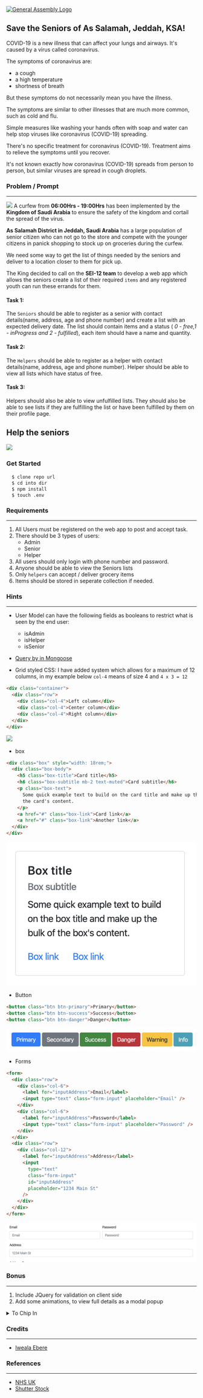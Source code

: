 [![General Assembly Logo](https://camo.githubusercontent.com/1a91b05b8f4d44b5bbfb83abac2b0996d8e26c92/687474703a2f2f692e696d6775722e636f6d2f6b6538555354712e706e67)](https://generalassemb.ly/education/web-development-immersive)


## Save the Seniors of As Salamah, Jeddah, KSA!

COVID-19 is a new illness that can affect your lungs and airways. It's caused by a virus called coronavirus.

The symptoms of coronavirus are:

- a cough
- a high temperature
- shortness of breath

But these symptoms do not necessarily mean you have the illness.

The symptoms are similar to other illnesses that are much more common, such as cold and flu.

Simple measures like washing your hands often with soap and water can help stop viruses like coronavirus (COVID-19) spreading.

There's no specific treatment for coronavirus (COVID-19). Treatment aims to relieve the symptoms until you recover.

It's not known exactly how coronavirus (COVID-19) spreads from person to person, but similar viruses are spread in cough droplets.

### Problem / Prompt

---

![](https://s30876.pcdn.co/wp-content/uploads/Saudi-Arabia-1170x630.jpg)
A curfew from <strong>06:00Hrs - 19:00Hrs</strong> has been implemented by the <strong>Kingdom of Saudi Arabia</strong> to ensure the safety of the kingdom and cortail the spread of the virus.

<strong>As Salamah District in Jeddah, Saudi Arabia</strong> has a large population of senior citizen who can not go to the store and compete with the younger citizens in panick shopping to stock up on groceries during the curfew.

We need some way to get the list of things needed by the seniors and deliver to a location closer to them for pick up.

The King decided to call on the <strong>SEI-12 team</strong> to develop a web app which allows the seniors create a list of their required `items` and any registered youth can run these errands for them.

#### Task 1:

The `Seniors` should be able to register as a senior with contact details(name, address, age and phone number) and create a list with an expected delivery date. The list should contain items and a status ( _0 - free,1 - inProgress and 2 - fulfilled_), each item should have a name and quantity.

#### Task 2:

The `Helpers` should be able to register as a helper with contact details(name, address, age and phone number). Helper should be able to view all lists which have status of free.

#### Task 3:

Helpers should also be able to view unfulfilled lists. They should also be able to see lists if they are fulfilling the list or have been fulfilled by them on their profile page.

## Help the seniors

![](https://image.shutterstock.com/image-photo/dubai-united-arab-emirates-circa-260nw-396264253.jpg)

### Get Started

```terminal
  $ clone repo url
  $ cd into dir
  $ npm install
  $ touch .env
```

### Requirements

---

1.  All Users must be registered on the web app to post and accept task.
1.  There should be 3 types of users:
    - Admin
    - Senior
    - Helper
1.  All users should only login with phone number and password.
1.  Anyone should be able to view the Seniors lists
1.  Only `helpers` can accept / deliver grocery items
1.  Items should be stored in seperate collection if needed.

### Hints

---

- User Model can have the following fields as booleans to restrict what is seen by the end user:
  - isAdmin
  - isHelper
  - isSenior
- [Query by in Mongoose](https://mongoosejs.com/docs/api.html#model_Model.find)

- Grid styled CSS:
  I have added system which allows for a maximum of 12 columns, in my example below `col-4` means of size 4 and `4 x 3 = 12`

```html
<div class="container">
  <div class="row">
    <div class="col-4">Left column</div>
    <div class="col-4">Center column</div>
    <div class="col-4">Right column</div>
  </div>
</div>
```

![](https://miro.medium.com/max/1520/1*vI1swETTM0HNBuoPfm0hmw.png)

- box

```html
<div class="box" style="width: 18rem;">
  <div class="box-body">
    <h5 class="box-title">Card title</h5>
    <h6 class="box-subtitle mb-2 text-muted">Card subtitle</h6>
    <p class="box-text">
      Some quick example text to build on the card title and make up the bulk of
      the card's content.
    </p>
    <a href="#" class="box-link">Card link</a>
    <a href="#" class="box-link">Another link</a>
  </div>
</div>
```

![](img/box.png)

- Button

```html
<button class="btn btn-primary">Primary</button>
<button class="btn btn-success">Success</button>
<button class="btn btn-danger">Danger</button>
```

![](img/buttons.png)

- Forms

```html
<form>
  <div class="row">
    <div class="col-6">
      <label for="inputAddress">Email</label>
      <input type="text" class="form-input" placeholder="Email" />
    </div>
    <div class="col-6">
      <label for="inputAddress">Password</label>
      <input type="text" class="form-input" placeholder="Password" />
    </div>
  </div>
  <div class="row">
    <div class="col-12">
      <label for="inputAddress">Address</label>
      <input
        type="text"
        class="form-input"
        id="inputAddress"
        placeholder="1234 Main St"
      />
    </div>
  </div>
</form>
```

![](img/form.png)

### Bonus

---

1. Include JQuery for validation on client side
1. Add some animations, to view full details as a modal popup

 <details>
  <summary>To Chip In </summary>
  
 ### Information for users
 ----
 ```javascript
 {
     firstname: "",
     lastname:"",
     dateOfBirth: "",
     address: {
         houseNumber: 0,
         street: "",
         city : "",
         district: ""
     },
     lists:[]
 }
 ```
### List information
----
  ```javascript
 {
     lists: [
         {
            items:[
                {
                    item: "",
                    quantity: 0
                }
            ],
            deliveryDate:"",
            status: 0 // 0/ 1 / 2
         }
    ]
 }
 ```
</details>

### Credits

---

- [Iweala Ebere](mailto:ebere.iweala@ga.co)

### References

---

- [NHS UK](https://www.nhs.uk/conditions/coronavirus-covid-19/#symptoms)
- [Shutter Stock](https://image.shutterstock.com/image-photo/dubai-united-arab-emirates-circa-260nw-396264253.jpg)
